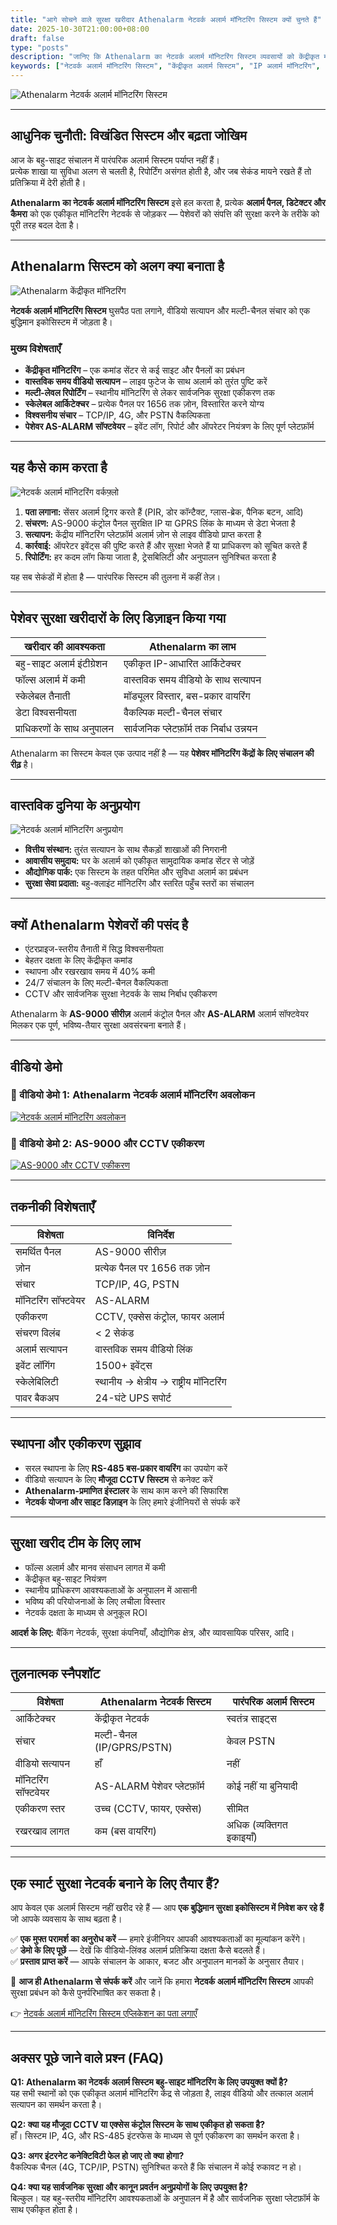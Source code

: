 ```yaml
---
title: "आगे सोचने वाले सुरक्षा खरीदार Athenalarm नेटवर्क अलार्म मॉनिटरिंग सिस्टम क्यों चुनते हैं"
date: 2025-10-30T21:00:00+08:00
draft: false
type: "posts"
description: "जानिए कि Athenalarm का नेटवर्क अलार्म मॉनिटरिंग सिस्टम व्यवसायों को केंद्रीकृत मॉनिटरिंग, वास्तविक समय वीडियो सत्यापन और स्केलेबल सुरक्षा के साथ कैसे सशक्त बनाता है। पेशेवर अलार्म मॉनिटरिंग, एंटरप्राइज सुरक्षा और सरकारी अनुप्रयोगों के लिए आदर्श।"
keywords: ["नेटवर्क अलार्म मॉनिटरिंग सिस्टम", "केंद्रीकृत अलार्म सिस्टम", "IP अलार्म मॉनिटरिंग", "वीडियो सत्यापित अलार्म सिस्टम", "Athenalarm नेटवर्क सुरक्षा सिस्टम"]
---
```


![Athenalarm नेटवर्क अलार्म मॉनिटरिंग सिस्टम](https://athenalarm.com/wp-content/uploads/2023/03/Cloud-based-integrated-network-alarm-monitoring-system-scaled.webp)

---

## आधुनिक चुनौती: विखंडित सिस्टम और बढ़ता जोखिम

आज के बहु-साइट संचालन में पारंपरिक अलार्म सिस्टम पर्याप्त नहीं हैं।  
प्रत्येक शाखा या सुविधा अलग से चलती है, रिपोर्टिंग असंगत होती है, और जब सेकंड मायने रखते हैं तो प्रतिक्रिया में देरी होती है।  

**Athenalarm का नेटवर्क अलार्म मॉनिटरिंग सिस्टम** इसे हल करता है, प्रत्येक **अलार्म पैनल, डिटेक्टर और कैमरा** को एक एकीकृत मॉनिटरिंग नेटवर्क से जोड़कर — पेशेवरों को संपत्ति की सुरक्षा करने के तरीके को पूरी तरह बदल देता है।

---

## Athenalarm सिस्टम को अलग क्या बनाता है

![Athenalarm केंद्रीकृत मॉनिटरिंग](https://athenalarm.com/wp-content/uploads/2022/05/Athenalarm-network-alarm-monitoring-system-3-1024.jpg)

**नेटवर्क अलार्म मॉनिटरिंग सिस्टम** घुसपैठ पता लगाने, वीडियो सत्यापन और मल्टी-चैनल संचार को एक बुद्धिमान इकोसिस्टम में जोड़ता है।

### **मुख्य विशेषताएँ**
- **केंद्रीकृत मॉनिटरिंग** – एक कमांड सेंटर से कई साइट और पैनलों का प्रबंधन  
- **वास्तविक समय वीडियो सत्यापन** – लाइव फुटेज के साथ अलार्म को तुरंत पुष्टि करें  
- **मल्टी-लेवल रिपोर्टिंग** – स्थानीय मॉनिटरिंग से लेकर सार्वजनिक सुरक्षा एकीकरण तक  
- **स्केलेबल आर्किटेक्चर** – प्रत्येक पैनल पर 1656 तक ज़ोन, विस्तारित करने योग्य  
- **विश्वसनीय संचार** – TCP/IP, 4G, और PSTN वैकल्पिकता  
- **पेशेवर AS-ALARM सॉफ्टवेयर** – इवेंट लॉग, रिपोर्ट और ऑपरेटर नियंत्रण के लिए पूर्ण प्लेटफ़ॉर्म  

---

## यह कैसे काम करता है

![नेटवर्क अलार्म मॉनिटरिंग वर्कफ़्लो](https://athenalarm.com/wp-content/uploads/2022/05/Athenalarm-network-alarm-monitoring-system-1-1024.jpg)

1. **पता लगाना:** सेंसर अलार्म ट्रिगर करते हैं (PIR, डोर कॉन्टैक्ट, ग्लास-ब्रेक, पैनिक बटन, आदि)  
2. **संचरण:** AS-9000 कंट्रोल पैनल सुरक्षित IP या GPRS लिंक के माध्यम से डेटा भेजता है  
3. **सत्यापन:** केंद्रीय मॉनिटरिंग प्लेटफ़ॉर्म अलार्म ज़ोन से लाइव वीडियो प्राप्त करता है  
4. **कार्रवाई:** ऑपरेटर इवेंट्स की पुष्टि करते हैं और सुरक्षा भेजते हैं या प्राधिकरण को सूचित करते हैं  
5. **रिपोर्टिंग:** हर कदम लॉग किया जाता है, ट्रेसबिलिटी और अनुपालन सुनिश्चित करता है  

यह सब सेकंडों में होता है — पारंपरिक सिस्टम की तुलना में कहीं तेज़।

---

## पेशेवर सुरक्षा खरीदारों के लिए डिज़ाइन किया गया

| खरीदार की आवश्यकता | Athenalarm का लाभ |
|-------------------|------------------|
| बहु-साइट अलार्म इंटीग्रेशन | एकीकृत IP-आधारित आर्किटेक्चर |
| फॉल्स अलार्म में कमी | वास्तविक समय वीडियो के साथ सत्यापन |
| स्केलेबल तैनाती | मॉड्यूलर विस्तार, बस-प्रकार वायरिंग |
| डेटा विश्वसनीयता | वैकल्पिक मल्टी-चैनल संचार |
| प्राधिकरणों के साथ अनुपालन | सार्वजनिक प्लेटफ़ॉर्म तक निर्बाध उन्नयन |

Athenalarm का सिस्टम केवल एक उत्पाद नहीं है — यह **पेशेवर मॉनिटरिंग केंद्रों के लिए संचालन की रीढ़** है।

---

## वास्तविक दुनिया के अनुप्रयोग

![नेटवर्क अलार्म मॉनिटरिंग अनुप्रयोग](https://athenalarm.com/wp-content/uploads/2022/05/Athenalarm-network-alarm-monitoring-system-solution-2-1024.jpg)

- **वित्तीय संस्थान:** तुरंत सत्यापन के साथ सैकड़ों शाखाओं की निगरानी  
- **आवासीय समुदाय:** घर के अलार्म को एकीकृत सामुदायिक कमांड सेंटर से जोड़ें  
- **औद्योगिक पार्क:** एक सिस्टम के तहत परिमित और सुविधा अलार्म का प्रबंधन  
- **सुरक्षा सेवा प्रदाता:** बहु-क्लाइंट मॉनिटरिंग और स्तरित पहुँच स्तरों का संचालन  

---

## क्यों Athenalarm पेशेवरों की पसंद है

- एंटरप्राइज-स्तरीय तैनाती में सिद्ध विश्वसनीयता  
- बेहतर दक्षता के लिए केंद्रीकृत कमांड  
- स्थापना और रखरखाव समय में 40% कमी  
- 24/7 संचालन के लिए मल्टी-चैनल वैकल्पिकता  
- CCTV और सार्वजनिक सुरक्षा नेटवर्क के साथ निर्बाध एकीकरण  

Athenalarm के **AS-9000 सीरीज़** अलार्म कंट्रोल पैनल और **AS-ALARM** अलार्म सॉफ्टवेयर मिलकर एक पूर्ण, भविष्य-तैयार सुरक्षा अवसंरचना बनाते हैं।

---

## वीडियो डेमो

### 🎥 वीडियो डेमो 1: Athenalarm नेटवर्क अलार्म मॉनिटरिंग अवलोकन  
[![नेटवर्क अलार्म मॉनिटरिंग अवलोकन](https://img.youtube.com/vi/cIBxzrVTb4A/0.jpg)](https://www.youtube.com/watch?v=cIBxzrVTb4A)

### 🎥 वीडियो डेमो 2: AS-9000 और CCTV एकीकरण  
[![AS-9000 और CCTV एकीकरण](https://img.youtube.com/vi/FouMQpGDZNk/0.jpg)](https://www.youtube.com/watch?v=FouMQpGDZNk)

---

## तकनीकी विशेषताएँ

| विशेषता | विनिर्देश |
|---------|-----------|
| समर्थित पैनल | AS-9000 सीरीज़ |
| ज़ोन | प्रत्येक पैनल पर 1656 तक ज़ोन |
| संचार | TCP/IP, 4G, PSTN |
| मॉनिटरिंग सॉफ्टवेयर | AS-ALARM |
| एकीकरण | CCTV, एक्सेस कंट्रोल, फायर अलार्म |
| संचरण विलंब | < 2 सेकंड |
| अलार्म सत्यापन | वास्तविक समय वीडियो लिंक |
| इवेंट लॉगिंग | 1500+ इवेंट्स |
| स्केलेबिलिटी | स्थानीय → क्षेत्रीय → राष्ट्रीय मॉनिटरिंग |
| पावर बैकअप | 24-घंटे UPS सपोर्ट |

---

## स्थापना और एकीकरण सुझाव

- सरल स्थापना के लिए **RS-485 बस-प्रकार वायरिंग** का उपयोग करें  
- वीडियो सत्यापन के लिए **मौजूदा CCTV सिस्टम** से कनेक्ट करें  
- **Athenalarm-प्रमाणित इंस्टालर** के साथ काम करने की सिफारिश  
- **नेटवर्क योजना और साइट डिज़ाइन** के लिए हमारे इंजीनियरों से संपर्क करें  

---

## सुरक्षा खरीद टीम के लिए लाभ

- फॉल्स अलार्म और मानव संसाधन लागत में कमी  
- केंद्रीकृत बहु-साइट नियंत्रण  
- स्थानीय प्राधिकरण आवश्यकताओं के अनुपालन में आसानी  
- भविष्य की परियोजनाओं के लिए लचीला विस्तार  
- नेटवर्क दक्षता के माध्यम से अनुकूल ROI  

**आदर्श के लिए:** बैंकिंग नेटवर्क, सुरक्षा कंपनियाँ, औद्योगिक क्षेत्र, और व्यावसायिक परिसर, आदि।

---

## तुलनात्मक स्नैपशॉट

| विशेषता | Athenalarm नेटवर्क सिस्टम | पारंपरिक अलार्म सिस्टम |
|---------|-------------------------|-------------------------|
| आर्किटेक्चर | केंद्रीकृत नेटवर्क | स्वतंत्र साइट्स |
| संचार | मल्टी-चैनल (IP/GPRS/PSTN) | केवल PSTN |
| वीडियो सत्यापन | हाँ | नहीं |
| मॉनिटरिंग सॉफ्टवेयर | AS-ALARM पेशेवर प्लेटफ़ॉर्म | कोई नहीं या बुनियादी |
| एकीकरण स्तर | उच्च (CCTV, फायर, एक्सेस) | सीमित |
| रखरखाव लागत | कम (बस वायरिंग) | अधिक (व्यक्तिगत इकाइयाँ) |

---

## एक स्मार्ट सुरक्षा नेटवर्क बनाने के लिए तैयार हैं?

आप केवल एक अलार्म सिस्टम नहीं खरीद रहे हैं — आप **एक बुद्धिमान सुरक्षा इकोसिस्टम में निवेश कर रहे हैं** जो आपके व्यवसाय के साथ बढ़ता है।  

✅ **एक मुफ्त परामर्श का अनुरोध करें** — हमारे इंजीनियर आपकी आवश्यकताओं का मूल्यांकन करेंगे।  
✅ **डेमो के लिए पूछें** — देखें कि वीडियो-लिंक्ड अलार्म प्रतिक्रिया दक्षता कैसे बदलते हैं।  
✅ **प्रस्ताव प्राप्त करें** — आपके संचालन के आकार, बजट और अनुपालन मानकों के अनुसार तैयार।  

📩 **आज ही Athenalarm से संपर्क करें** और जानें कि हमारा **नेटवर्क अलार्म मॉनिटरिंग सिस्टम** आपकी सुरक्षा प्रबंधन को कैसे पुनर्परिभाषित कर सकता है।  

👉 [नेटवर्क अलार्म मॉनिटरिंग सिस्टम एप्लिकेशन का पता लगाएँ](https://athenalarm.com/network-alarm-system/network-alarm-monitoring-system-application/)

---

## अक्सर पूछे जाने वाले प्रश्न (FAQ)

**Q1: Athenalarm का नेटवर्क अलार्म सिस्टम बहु-साइट मॉनिटरिंग के लिए उपयुक्त क्यों है?**  
यह सभी स्थानों को एक एकीकृत अलार्म मॉनिटरिंग केंद्र से जोड़ता है, लाइव वीडियो और तत्काल अलार्म सत्यापन का समर्थन करता है।

**Q2: क्या यह मौजूदा CCTV या एक्सेस कंट्रोल सिस्टम के साथ एकीकृत हो सकता है?**  
हाँ। सिस्टम IP, 4G, और RS-485 इंटरफेस के माध्यम से पूर्ण एकीकरण का समर्थन करता है।

**Q3: अगर इंटरनेट कनेक्टिविटी फेल हो जाए तो क्या होगा?**  
वैकल्पिक चैनल (4G, TCP/IP, PSTN) सुनिश्चित करते हैं कि संचालन में कोई रुकावट न हो।

**Q4: क्या यह सार्वजनिक सुरक्षा और कानून प्रवर्तन अनुप्रयोगों के लिए उपयुक्त है?**  
बिल्कुल। यह बहु-स्तरीय मॉनिटरिंग आवश्यकताओं के अनुपालन में है और सार्वजनिक सुरक्षा प्लेटफ़ॉर्म के साथ एकीकृत होता है।
